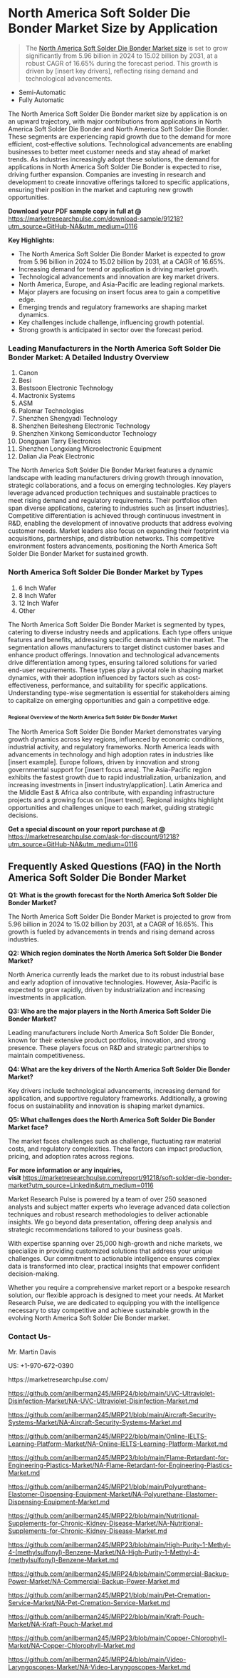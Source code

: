 <h1>North America Soft Solder Die Bonder Market&nbsp;Size by Application</h1><blockquote><p>The <a href="https://marketresearchpulse.com/download-sample/91218?utm_source=GitHub-NA&amp;utm_medium=0116">North America Soft Solder Die Bonder Market size</a> is set to grow significantly from 5.96 billion in 2024 to 15.02 billion by 2031, at a robust CAGR of 16.65% during the forecast period. This growth is driven by [insert key drivers], reflecting rising demand and technological advancements.</p></blockquote><ul><li>Semi-Automatic<li> Fully Automatic</li></ul><p>The North America Soft Solder Die Bonder market size by application is on an upward trajectory, with major contributions from applications in North America Soft Solder Die Bonder and North America Soft Solder Die Bonder. These segments are experiencing rapid growth due to the demand for more efficient, cost-effective solutions. Technological advancements are enabling businesses to better meet customer needs and stay ahead of market trends. As industries increasingly adopt these solutions, the demand for applications in North America Soft Solder Die Bonder is expected to rise, driving further expansion. Companies are investing in research and development to create innovative offerings tailored to specific applications, ensuring their position in the market and capturing new growth opportunities.</p><p><strong>Download your PDF sample copy in full at @ </strong><a href="https://marketresearchpulse.com/download-sample/91218?utm_source=GitHub-NA&amp;utm_medium=0116">https://marketresearchpulse.com/download-sample/91218?utm_source=GitHub-NA&amp;utm_medium=0116</a></p><p><strong>Key Highlights: </strong></p><ul><li>The North America Soft Solder Die Bonder Market is expected to grow from 5.96 billion in 2024 to 15.02 billion by 2031, at a CAGR of 16.65%.</li><li>Increasing demand for trend or application is driving market growth.</li><li>Technological advancements and innovation are key market drivers.</li><li>North America, Europe, and Asia-Pacific are leading regional markets.</li><li>Major players are focusing on insert focus area to gain a competitive edge.</li><li>Emerging trends and regulatory frameworks are shaping market dynamics.</li><li>Key challenges include challenge, influencing growth potential.</li><li>Strong growth is anticipated in sector over the forecast period.</li></ul><h3>Leading Manufacturers in the North America Soft Solder Die Bonder Market: A Detailed Industry Overview</h3><ol><li>Canon</li><li>Besi</li><li>Bestsoon Electronic Technology</li><li>Mactronix Systems</li><li>ASM</li><li>Palomar Technologies</li><li>Shenzhen Shengyadi Technology</li><li>Shenzhen Beitesheng Electronic Technology</li><li>Shenzhen Xinkong Semiconductor Technology</li><li>Dongguan Tarry Electronics</li><li>Shenzhen Longxiang Microelectronic Equipment</li><li>Dalian Jia Peak Electronic</li></ol><div class="flex max-w-full flex-col flex-grow"><div class="min-h-8 text-message flex w-full flex-col items-end gap-2 whitespace-normal break-words [.text-message+&amp;]:mt-5" dir="auto" data-message-author-role="assistant" data-message-id="fd8432e4-4910-450d-b182-61b7bfb0a01f" data-message-model-slug="gpt-4o"><div class="flex w-full flex-col gap-1 empty:hidden first:pt-[3px]"><div class="markdown prose w-full break-words dark:prose-invert light"><p>The North America Soft Solder Die Bonder Market features a dynamic landscape with leading manufacturers driving growth through innovation, strategic collaborations, and a focus on emerging technologies. Key players leverage advanced production techniques and sustainable practices to meet rising demand and regulatory requirements. Their portfolios often span diverse applications, catering to industries such as [insert industries]. Competitive differentiation is achieved through continuous investment in R&amp;D, enabling the development of innovative products that address evolving customer needs. Market leaders also focus on expanding their footprint via acquisitions, partnerships, and distribution networks. This competitive environment fosters advancements, positioning the North America Soft Solder Die Bonder Market for sustained growth.</p></div></div></div></div><h3>North America Soft Solder Die Bonder Market by Types</h3><ol><li>6 Inch Wafer<li> 8 Inch Wafer<li> 12 Inch Wafer<li> Other</li></ol><div class="flex max-w-full flex-col flex-grow"><div class="min-h-8 text-message flex w-full flex-col items-end gap-2 whitespace-normal break-words [.text-message+&amp;]:mt-5" dir="auto" data-message-author-role="assistant" data-message-id="084470be-0bb7-4664-bddf-5156b4f41249" data-message-model-slug="gpt-4o-mini"><div class="flex w-full flex-col gap-1 empty:hidden first:pt-[3px]"><div class="markdown prose w-full break-words dark:prose-invert light"><p>The North America Soft Solder Die Bonder Market is segmented by types, catering to diverse industry needs and applications. Each type offers unique features and benefits, addressing specific demands within the market. The segmentation allows manufacturers to target distinct customer bases and enhance product offerings. Innovation and technological advancements drive differentiation among types, ensuring tailored solutions for varied end-user requirements. These types play a pivotal role in shaping market dynamics, with their adoption influenced by factors such as cost-effectiveness, performance, and suitability for specific applications. Understanding type-wise segmentation is essential for stakeholders aiming to capitalize on emerging opportunities and gain a competitive edge.</p></div></div></div></div><h3><span style="font-size: 11px;">Regional Overview of the North America Soft Solder Die Bonder Market</span></h3><div class="flex max-w-full flex-col flex-grow"><div class="min-h-8 text-message flex w-full flex-col items-end gap-2 whitespace-normal break-words [.text-message+&amp;]:mt-5" dir="auto" data-message-author-role="assistant" data-message-id="e9038762-ce64-4e30-91c9-9bd413514231" data-message-model-slug="gpt-4o-mini"><div class="flex w-full flex-col gap-1 empty:hidden first:pt-[3px]"><div class="markdown prose w-full break-words dark:prose-invert light"><p>The North America Soft Solder Die Bonder Market demonstrates varying growth dynamics across key regions, influenced by economic conditions, industrial activity, and regulatory frameworks. North America leads with advancements in technology and high adoption rates in industries like [insert example]. Europe follows, driven by innovation and strong governmental support for [insert focus area]. The Asia-Pacific region exhibits the fastest growth due to rapid industrialization, urbanization, and increasing investments in [insert industry/application]. Latin America and the Middle East &amp; Africa also contribute, with expanding infrastructure projects and a growing focus on [insert trend]. Regional insights highlight opportunities and challenges unique to each market, guiding strategic decisions.</p></div></div></div></div><p><strong>Get a special discount on your report purchase at @ </strong><a href="https://marketresearchpulse.com/ask-for-discount/91218?utm_source=GitHub-NA&amp;utm_medium=0116">https://marketresearchpulse.com/ask-for-discount/91218?utm_source=GitHub-NA&amp;utm_medium=0116</a></p><h2>Frequently Asked Questions (FAQ) in the North America Soft Solder Die Bonder Market</h2><p><strong>Q1: What is the growth forecast for the North America Soft Solder Die Bonder Market?</strong></p><p>The North America Soft Solder Die Bonder Market is projected to grow from 5.96 billion in 2024 to 15.02 billion by 2031, at a CAGR of 16.65%. This growth is fueled by advancements in trends and rising demand across industries.</p><p><strong>Q2: Which region dominates the North America Soft Solder Die Bonder Market?</strong></p><p>North America currently leads the market due to its robust industrial base and early adoption of innovative technologies. However, Asia-Pacific is expected to grow rapidly, driven by industrialization and increasing investments in application.</p><p><strong>Q3: Who are the major players in the North America Soft Solder Die Bonder Market?</strong></p><p>Leading manufacturers include North America Soft Solder Die Bonder, known for their extensive product portfolios, innovation, and strong presence. These players focus on R&amp;D and strategic partnerships to maintain competitiveness.</p><p><strong>Q4: What are the key drivers of the North America Soft Solder Die Bonder Market?</strong></p><p>Key drivers include technological advancements, increasing demand for application, and supportive regulatory frameworks. Additionally, a growing focus on sustainability and innovation is shaping market dynamics.</p><p><strong>Q5: What challenges does the North America Soft Solder Die Bonder Market face?</strong></p><p>The market faces challenges such as challenge, fluctuating raw material costs, and regulatory complexities. These factors can impact production, pricing, and adoption rates across regions.</p><p><strong>For more information or any inquiries, visit&nbsp;</strong><a href="https://marketresearchpulse.com/report/91218/soft-solder-die-bonder-market?utm_source=Linkedin&utm_medium=0116">https://marketresearchpulse.com/report/91218/soft-solder-die-bonder-market?utm_source=Linkedin&utm_medium=0116</a></p><p>Market Research Pulse is powered by a team of over 250 seasoned analysts and subject matter experts who leverage advanced data collection techniques and robust research methodologies to deliver actionable insights. We go beyond data presentation, offering deep analysis and strategic recommendations tailored to your business goals.</p><p>With expertise spanning over 25,000 high-growth and niche markets, we specialize in providing customized solutions that address your unique challenges. Our commitment to actionable intelligence ensures complex data is transformed into clear, practical insights that empower confident decision-making.</p><p>Whether you require a comprehensive market report or a bespoke research solution, our flexible approach is designed to meet your needs. At Market Research Pulse, we are dedicated to equipping you with the intelligence necessary to stay competitive and achieve sustainable growth in the evolving North America Soft Solder Die Bonder market.</p><h3><strong>Contact Us-</strong></h3><p>Mr. Martin Davis</p><p>US: +1-970-672-0390</p><p>https://marketresearchpulse.com/</p><p><a href="https://github.com/anilberman245/MRP24/blob/main/UVC-Ultraviolet-Disinfection-Market/NA-UVC-Ultraviolet-Disinfection-Market.md">https://github.com/anilberman245/MRP24/blob/main/UVC-Ultraviolet-Disinfection-Market/NA-UVC-Ultraviolet-Disinfection-Market.md</a></p><p><a href="https://github.com/anilberman245/MRP21/blob/main/Aircraft-Security-Systems-Market/NA-Aircraft-Security-Systems-Market.md">https://github.com/anilberman245/MRP21/blob/main/Aircraft-Security-Systems-Market/NA-Aircraft-Security-Systems-Market.md</a></p><p><a href="https://github.com/anilberman245/MRP22/blob/main/Online-IELTS-Learning-Platform-Market/NA-Online-IELTS-Learning-Platform-Market.md">https://github.com/anilberman245/MRP22/blob/main/Online-IELTS-Learning-Platform-Market/NA-Online-IELTS-Learning-Platform-Market.md</a></p><p><a href="https://github.com/anilberman245/MRP23/blob/main/Flame-Retardant-for-Engineering-Plastics-Market/NA-Flame-Retardant-for-Engineering-Plastics-Market.md">https://github.com/anilberman245/MRP23/blob/main/Flame-Retardant-for-Engineering-Plastics-Market/NA-Flame-Retardant-for-Engineering-Plastics-Market.md</a></p><p><a href="https://github.com/anilberman245/MRP21/blob/main/Polyurethane-Elastomer-Dispensing-Equipment-Market/NA-Polyurethane-Elastomer-Dispensing-Equipment-Market.md">https://github.com/anilberman245/MRP21/blob/main/Polyurethane-Elastomer-Dispensing-Equipment-Market/NA-Polyurethane-Elastomer-Dispensing-Equipment-Market.md</a></p><p><a href="https://github.com/anilberman245/MRP22/blob/main/Nutritional-Supplements-for-Chronic-Kidney-Disease-Market/NA-Nutritional-Supplements-for-Chronic-Kidney-Disease-Market.md">https://github.com/anilberman245/MRP22/blob/main/Nutritional-Supplements-for-Chronic-Kidney-Disease-Market/NA-Nutritional-Supplements-for-Chronic-Kidney-Disease-Market.md</a></p><p><a href="https://github.com/anilberman245/MRP23/blob/main/High-Purity-1-Methyl-4-(methylsulfonyl)-Benzene-Market/NA-High-Purity-1-Methyl-4-(methylsulfonyl)-Benzene-Market.md">https://github.com/anilberman245/MRP23/blob/main/High-Purity-1-Methyl-4-(methylsulfonyl)-Benzene-Market/NA-High-Purity-1-Methyl-4-(methylsulfonyl)-Benzene-Market.md</a></p><p><a href="https://github.com/anilberman245/MRP24/blob/main/Commercial-Backup-Power-Market/NA-Commercial-Backup-Power-Market.md">https://github.com/anilberman245/MRP24/blob/main/Commercial-Backup-Power-Market/NA-Commercial-Backup-Power-Market.md</a></p><p><a href="https://github.com/anilberman245/MRP21/blob/main/Pet-Cremation-Service-Market/NA-Pet-Cremation-Service-Market.md">https://github.com/anilberman245/MRP21/blob/main/Pet-Cremation-Service-Market/NA-Pet-Cremation-Service-Market.md</a></p><p><a href="https://github.com/anilberman245/MRP22/blob/main/Kraft-Pouch-Market/NA-Kraft-Pouch-Market.md">https://github.com/anilberman245/MRP22/blob/main/Kraft-Pouch-Market/NA-Kraft-Pouch-Market.md</a></p><p><a href="https://github.com/anilberman245/MRP23/blob/main/Copper-Chlorophyll-Market/NA-Copper-Chlorophyll-Market.md">https://github.com/anilberman245/MRP23/blob/main/Copper-Chlorophyll-Market/NA-Copper-Chlorophyll-Market.md</a></p><p><a href="https://github.com/anilberman245/MRP24/blob/main/Video-Laryngoscopes-Market/NA-Video-Laryngoscopes-Market.md">https://github.com/anilberman245/MRP24/blob/main/Video-Laryngoscopes-Market/NA-Video-Laryngoscopes-Market.md</a></p>

